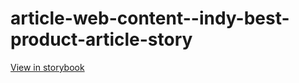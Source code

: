# article-web-content--indy-best-product-article-story

[View in storybook](https://raw.githack.com/Independent-Digital-News-and-Media-Ltd/indy-branch-review/PR-7409-sb/index.html?path=/story/article-web-content--indy-best-product-article-story)